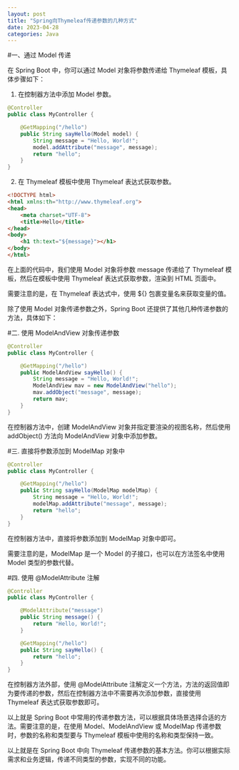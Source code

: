```yaml
---
layout: post
title: "Spring向Thymeleaf传递参数的几种方式"
date: 2023-04-28
categories: Java
---
```

        
#一、通过 Model 传递

在 Spring Boot 中，你可以通过 Model 对象将参数传递给 Thymeleaf 模板，具体步骤如下：

1. 在控制器方法中添加 Model 参数。

```java
@Controller
public class MyController {

    @GetMapping("/hello")
    public String sayHello(Model model) {
        String message = "Hello, World!";
        model.addAttribute("message", message);
        return "hello";
    }
}
```

2. 在 Thymeleaf 模板中使用 Thymeleaf 表达式获取参数。

```html
<!DOCTYPE html>
<html xmlns:th="http://www.thymeleaf.org">
<head>
    <meta charset="UTF-8">
    <title>Hello</title>
</head>
<body>
    <h1 th:text="${message}"></h1>
</body>
</html>
```

在上面的代码中，我们使用 Model 对象将参数 message 传递给了 Thymeleaf 模板，然后在模板中使用 Thymeleaf 表达式获取参数，渲染到 HTML 页面中。

需要注意的是，在 Thymeleaf 表达式中，使用 ${} 包裹变量名来获取变量的值。

除了使用 Model 对象传递参数之外，Spring Boot 还提供了其他几种传递参数的方法，具体如下：

#二. 使用 ModelAndView 对象传递参数

```java
@Controller
public class MyController {

    @GetMapping("/hello")
    public ModelAndView sayHello() {
        String message = "Hello, World!";
        ModelAndView mav = new ModelAndView("hello");
        mav.addObject("message", message);
        return mav;
    }
}
```

在控制器方法中，创建 ModelAndView 对象并指定要渲染的视图名称，然后使用 addObject() 方法向 ModelAndView 对象中添加参数。

#三. 直接将参数添加到 ModelMap 对象中

```java
@Controller
public class MyController {

    @GetMapping("/hello")
    public String sayHello(ModelMap modelMap) {
        String message = "Hello, World!";
        modelMap.addAttribute("message", message);
        return "hello";
    }
}
```

在控制器方法中，直接将参数添加到 ModelMap 对象中即可。

需要注意的是，ModelMap 是一个 Model 的子接口，也可以在方法签名中使用 Model 类型的参数代替。

#四. 使用 @ModelAttribute 注解

```java
@Controller
public class MyController {

    @ModelAttribute("message")
    public String message() {
        return "Hello, World!";
    }

    @GetMapping("/hello")
    public String sayHello() {
        return "hello";
    }
}
```

在控制器方法外部，使用 @ModelAttribute 注解定义一个方法，方法的返回值即为要传递的参数，然后在控制器方法中不需要再次添加参数，直接使用 Thymeleaf 表达式获取参数即可。

以上就是 Spring Boot 中常用的传递参数方法，可以根据具体场景选择合适的方法。需要注意的是，在使用 Model、ModelAndView 或 ModelMap 传递参数时，参数的名称和类型要与 Thymeleaf 模板中使用的名称和类型保持一致。

以上就是在 Spring Boot 中向 Thymeleaf 传递参数的基本方法。你可以根据实际需求和业务逻辑，传递不同类型的参数，实现不同的功能。


